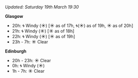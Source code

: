 *Updated: Saturday 19th March 19:30*

**Glasgow**

* 20h: :cyclone: Windy (:sunny:) [:sunny: as of 17h, :cyclone:(:sunny:) as of 19h, :sunny: as of 20h]
* 21h: :cyclone: Windy (:sunny:) [:sunny: as of 18h]
* 22h: :cyclone: Windy (:sunny:) [:sunny: as of 19h]
* 23h - 7h: :sunny: Clear

**Edinburgh**

* 20h - 23h: :sunny: Clear
* 0h: :cyclone: Windy (:sunny:)
* 1h - 7h: :sunny: Clear
